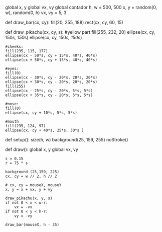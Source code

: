 global x, y
global vx, vy 
global contador
h, w = 500, 500
x, y = random(0, w), random(0, h)
vx, vy = 5, 3

def draw_bar(cx, cy):
    fill(20, 255, 188)
    rect(cx, cy, 60, 15)
     
    
def draw_pikachu(cx, cy, s):
    #yellow part
    fill(255, 232, 20)
    ellipse(cx, cy, 150*s, 150*s)
    ellipse(cx, cy, 150*s, 150*s)
 
    #cheeks: 
    fill(235, 115, 177)
    ellipse(cx - 50*s, cy + 15*s, 40*s, 40*s)
    ellipse(cx + 50*s, cy + 15*s, 40*s, 40*s) 
 
    #eyes:
    fill(0)
    ellipse(cx - 30*s, cy - 20*s, 20*s, 20*s)
    ellipse(cx + 30*s, cy - 20*s, 20*s, 20*s)
    fill(255)
    ellipse(cx - 25*s, cy - 20*s, 5*s, 5*s)
    ellipse(cx + 35*s, cy - 20*s, 5*s, 5*s)
    
    #nose:
    fill(0)
    ellipse(cx, cy + 10*s, 5*s, 5*s)
      
    #mouth
    fill(235, 124, 97)
    ellipse(cx, cy + 40*s, 25*s, 30*s )
    
    

def setup():
    size(h, w)
    background(25, 159, 255)
    noStroke()
    
    
def draw():
    global x, y
    global vx, vy
    
    s = 0.15
    r = 75 * s

    background (25,159, 225)
    cx, cy = w // 2, h // 2
    
    # cx, cy = mouseX, mouseY
    x, y = x + vx, y + vy
 
    draw_pikachu(x, y, s)
    if not 0 < x < w-r: 
        vx = -vx
    if not 0 < y < h-r:
        vy = -vy

    draw_bar(mouseX, h - 35)
